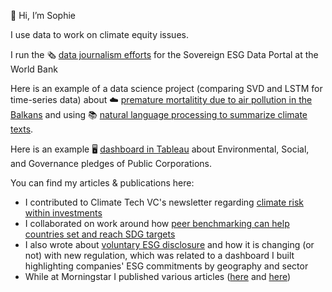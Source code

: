 👋 Hi, I’m Sophie


I use data to work on climate equity issues. 

I run the 🗞️ [data journalism efforts](https://esgdata.worldbank.org/explore/stories?lang=en) for the Sovereign ESG Data Portal at the World Bank

Here is an example of a data science project (comparing SVD and LSTM for time-series data) about ☁️ [premature mortalitity due to air pollution in the Balkans](https://github.com/sophielogan/sophielogan/blob/main/Pollution_in_the_Balkans.pdf) and using 📚 [natural language processing to summarize climate texts](https://github.com/sophielogan/Climate_Texts_Summarization?search=1).

Here is an example 🖥️ [dashboard in Tableau](https://public.tableau.com/shared/SYRSZNC3R?:display_count=y&:origin=viz_share_link&:embed=y) about Environmental, Social, and Governance pledges of Public Corporations.  

You can find my articles & publications here: 
- I contributed to Climate Tech VC's newsletter regarding [climate risk within investments](https://www.ctvc.co/climate-risk-is-investment-risk/)
- I collaborated on work around how [peer benchmarking can help countries set and reach SDG targets](https://esgdata.worldbank.org/explore/stories?lang=en)
- I also wrote about [voluntary ESG disclosure](https://www.metric-esg.com/esgblog/from-voluntary-to-mandatory-esg-disclosure) and how it is changing (or not) with new regulation, which was related to a dashboard I built highlighting companies' ESG commitments by geography and sector 
- While at Morningstar I published various articles ([here](https://www.morningstar.com/articles/997270/a-checklist-for-social-good-closing-the-intention-action-gap-when-giving-back) and [here](https://www.morningstar.com/articles/987972/what-can-you-do-to-support-under-represented-people-in-finance)) 

